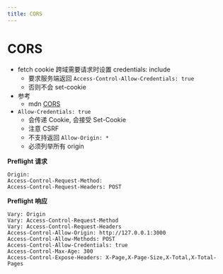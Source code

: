 ```yaml
---
title: CORS
---
```


# CORS

- fetch cookie 跨域需要请求时设置 credentials: include
  - 要求服务端返回 `Access-Control-Allow-Credentials: true`
  - 否则不会 set-cookie
- 参考
  - mdn [CORS](https://developer.mozilla.org/en-US/docs/Web/HTTP/CORS)
- `Allow-Credentials: true`
  - 会传递 Cookie, 会接受 Set-Cookie
  - 注意 CSRF
  - 不支持返回 `Allow-Origin: *`
  - 必须列举所有 origin

**Preflight 请求**

```
Origin:
Access-Control-Request-Method:
Access-Control-Request-Headers: POST
```

**Preflight 响应**

```http
Vary: Origin
Vary: Access-Control-Request-Method
Vary: Access-Control-Request-Headers
Access-Control-Allow-Origin: http://127.0.0.1:3000
Access-Control-Allow-Methods: POST
Access-Control-Allow-Credentials: true
Access-Control-Max-Age: 300
Access-Control-Expose-Headers: X-Page,X-Page-Size,X-Total,X-Total-Pages
```
